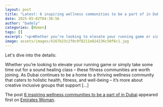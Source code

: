 ```yaml
---
layout: post
title: "Latest: 6 inspiring wellness communities to be a part of in Dubai"
date: 2025-05-02T04:30:56
author: "badely"
categories: [Women]
tags: []
excerpt: "<p>Whether you’re looking to elevate your running game or simply take some time out for a sound healing class – these fitness communities are worth jo"
image: assets/images/4167b23c2f0c9f8211e824236c50f6c1.jpg
---
```


Let's dive into the details: <p>Whether you’re looking to elevate your running game or simply take some time out for a sound healing class – these fitness communities are worth joining. As Dubai continues to be a home to a thriving wellness community that caters to holistic health, fitness, and well-being – it’s more about creative inclusive groups that support [&#8230;]</p>
<p>The post <a href="https://emirateswoman.com/6-inspiring-wellness-communities-to-be-a-part-of-in-dubai/" rel="nofollow">6 inspiring wellness communities to be a part of in Dubai</a> appeared first on <a href="https://emirateswoman.com" rel="nofollow">Emirates Woman</a>.</p>

